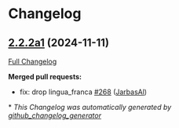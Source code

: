 # Changelog

## [2.2.2a1](https://github.com/OpenVoiceOS/OVOS-workshop/tree/2.2.2a1) (2024-11-11)

[Full Changelog](https://github.com/OpenVoiceOS/OVOS-workshop/compare/2.2.1...2.2.2a1)

**Merged pull requests:**

- fix: drop lingua\_franca [\#268](https://github.com/OpenVoiceOS/OVOS-workshop/pull/268) ([JarbasAl](https://github.com/JarbasAl))



\* *This Changelog was automatically generated by [github_changelog_generator](https://github.com/github-changelog-generator/github-changelog-generator)*
